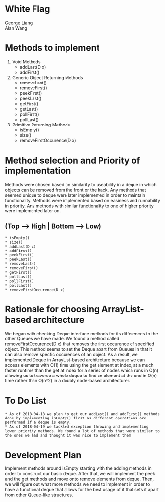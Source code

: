# White Flag
George Liang
<br>
Alan Wang
# Methods to implement 
1. Void Methods
	* addLast(D x)
	* addFirst()
2. Generic Object Returning Methods
	* removeLast()
	* removeFirst()
	* peekFirst()
	* peekLast()
	* getFirst()
	* getLast()
	* pollFirst()
	* pollLast()
3. Primitive Returning Methods
	* isEmpty()
	* size()
	* removeFirstOccurence(D x)
	
# Method selection and Priority of implementation
Methods were chosen based on similarity to useability in a deque in which objects can be removed from the front or the back. Any methods that seemed unique to deque were later implemented in order to maintain functionality.
Methods were implemented based on easiness and runnability in priority. Any methods with similar functionality to one of higher priority were implemented later on. 

## (Top --> High | Bottom --> Low)

	* isEmpty()
	* size()
	* addLast(D x)
	* addFirst()
	* peekFirst()
	* peekLast()
	* removeLast()
	* removeFirst()
	* getFirst()
	* pollLast()
	* pollFirst()
	* pollLast()
	* removeFirstOccurence(D x)
	
# Rationale for choosing ArrayList-based architecture
We began with checking Deque interface methods for its differences to the other Queues we have made. We found a method called removeFirstOccurence(D x) that removes the first occurence of specified object. 
This method seems to set the Deque apart from Queues in that it can also remove specfic occurences of an object. As a result, we implemented Deque in ArrayList-based architecture because we can access elements with O(1)
time using the get element at index, at a much faster runtime than the get at index for a series of nodes which runs in O(n) allowing us to traverse a whole deque to find an element at the end in O(n) time rather than O(n^2) in 
a doubly node-based architecturer. 

# To Do List
	* As of 2018-04-18 we plan to get our addLast() and addFirst() methods done by implementing isEmpty() first as different operations are performed if a deque is empty.
	* As of 2018-04-19 we tackled exception throwing and implementing lower priority methods. We found a lot of methods that were similar to the ones we had and thought it was nice to implement them.
	
# Development Plan
Implement methods around isEmpty starting with the adding methods in order to construct our basic deque. After that, we will implement the peek and the get methods and move 
onto remove elements from deque. Then, we will figure out what more methods we need to implement in order to have a functional deque that allows for the best usage of it that 
sets it apart from other Queue-like structures.
